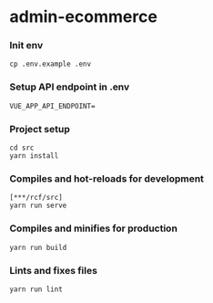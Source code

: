 # admin-ecommerce
### Init env
```
cp .env.example .env
```

### Setup API endpoint in .env
```
VUE_APP_API_ENDPOINT=
```

### Project setup
```
cd src
yarn install
```
### Compiles and hot-reloads for development
```
[***/rcf/src]
yarn run serve
```

### Compiles and minifies for production
```
yarn run build
```

### Lints and fixes files
```
yarn run lint
```
